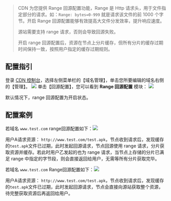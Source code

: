 >  CDN 为您提供 Range 回源配置功能，Range 是 Http 请求头，用于文件指定部分的请求。如：```Range: bytes=0-999``` 就是请求该文件的前 1000 个字节。开启 Range 回源配置能够有效提高大文件分发效率，提升响应速度。
>
> 源站需要支持 range 请求，否则会导致回源失败。
>
> 开启 range 回源配置后，资源在节点上分片缓存，但所有分片的缓存过期时间保持一致，按照用户指定的缓存过期规则。

## 配置指引
登录 [CDN 控制台](http://console.tce.fsphere.cn/cdn)，选择左侧菜单栏的【域名管理】，单击您所要编辑的域名右侧的【管理】。
![](http://imgcache.tcecqpoc.fsphere.cn/image/mc.qcloudimg.com/static/img/1f2cb594cd614b62b589cb20a20ed362/basic-config-1.png)
单击【回源配置】，您可以看到 **Range 回源配置** 模块：
![](http://imgcache.tcecqpoc.fsphere.cn/image/mc.qcloudimg.com/static/img/9fd4571901f76f36f1759aea499027be/range-config-1.png)

默认情况下，range 回源配置为开启状态。

## 配置案例

若域名 ```www.test.com``` range回源配置如下：![](http://imgcache.tcecqpoc.fsphere.cn/image/mc.qcloudimg.com/static/img/9fd4571901f76f36f1759aea499027be/range-config-1.png)

用户A请求资源： ```http://www.test.com/test.apk```，节点收到请求后，发现缓存的```test.apk```文件已过期，此时发起回源请求，节点回源使用 range 请求，分片获取资源并缓存。若此时用户乙发起的也为 range 请求，当节点上存储的分片已满足 range 中指定的字节段，则会直接返回给用户，无需等所有分片获取完毕。 

若域名 ```www.test.com``` Range回源配置如下：![](http://imgcache.tcecqpoc.fsphere.cn/image/mc.qcloudimg.com/static/img/29078a4114ce8d6dd68b7064dca65553/range-config-2.png)

用户A请求资源： ```http://www.test.com/test.apk```，节点收到请求后，发现缓存的```test.apk```文件已过期，此时发起回源请求，节点会直接向源站获取整个资源，待完整获取资源后再返回给用户。